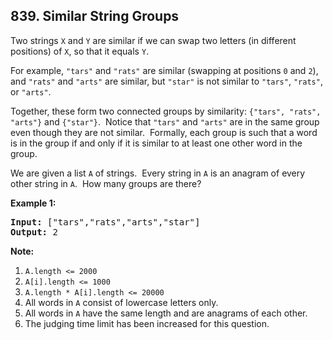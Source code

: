 ## 839. Similar String Groups

<p>Two strings <code>X</code>&nbsp;and <code>Y</code>&nbsp;are similar if we can swap two letters (in different positions) of <code>X</code>, so that&nbsp;it equals <code>Y</code>.</p>

<p>For example, <code>&quot;tars&quot;</code>&nbsp;and <code>&quot;rats&quot;</code>&nbsp;are similar (swapping at positions <code>0</code> and <code>2</code>), and <code>&quot;rats&quot;</code> and <code>&quot;arts&quot;</code> are similar, but <code>&quot;star&quot;</code> is not similar to <code>&quot;tars&quot;</code>, <code>&quot;rats&quot;</code>, or <code>&quot;arts&quot;</code>.</p>

<p>Together, these form two connected groups by similarity: <code>{&quot;tars&quot;, &quot;rats&quot;, &quot;arts&quot;}</code> and <code>{&quot;star&quot;}</code>.&nbsp; Notice that <code>&quot;tars&quot;</code> and <code>&quot;arts&quot;</code> are in the same group even though they are not similar.&nbsp; Formally, each group is such that a word is in the group if and only if it is similar to at least one other word in the group.</p>

<p>We are given a list <code>A</code> of strings.&nbsp; Every string in <code>A</code> is an anagram of every other string in <code>A</code>.&nbsp; How many groups are there?</p>

<p><strong>Example 1:</strong></p>

<pre>
<strong>Input: </strong>[&quot;tars&quot;,&quot;rats&quot;,&quot;arts&quot;,&quot;star&quot;]
<strong>Output: </strong>2</pre>

<p><strong>Note:</strong></p>

<ol>
	<li><code>A.length &lt;= 2000</code></li>
	<li><code>A[i].length &lt;= 1000</code></li>
	<li><code>A.length * A[i].length &lt;= 20000</code></li>
	<li>All words in <code>A</code>&nbsp;consist of lowercase letters only.</li>
	<li>All words in <code>A</code> have the same length and are anagrams of each other.</li>
	<li>The judging time limit has been increased for this question.</li>
</ol>
